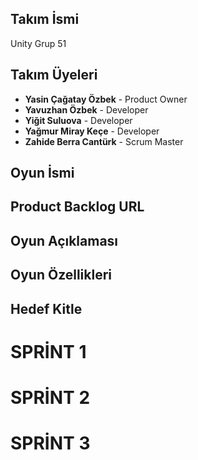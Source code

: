 ## Takım İsmi
Unity Grup 51
## Takım Üyeleri
- __Yasin Çağatay Özbek__ - Product Owner
- __Yavuzhan Özbek__ - Developer
- __Yiğit Suluova__ - Developer
- __Yağmur Miray Keçe__ - Developer
- __Zahide Berra Cantürk__ - Scrum Master
## Oyun İsmi

## Product Backlog URL

## Oyun Açıklaması

## Oyun Özellikleri

## Hedef Kitle

# SPRİNT 1

# SPRİNT 2

# SPRİNT 3

